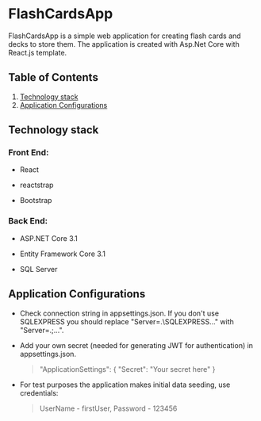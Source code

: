 # FlashCardsApp

FlashCardsApp is a simple web application for creating flash cards and decks to store them. The application is created with Asp.Net Core with React.js template. 

## Table of Contents
1. [Technology stack](https://github.com/miraDask/FlashCardsApp#technology-stack)
2. [Application Configurations](https://github.com/miraDask/FlashCardsApp#application-configurations)


## Technology stack

### Front End:

- React

- reactstrap

- Bootstrap


### Back End:

- ASP.NET Core 3.1

- Entity Framework Core 3.1

- SQL Server


## Application Configurations

- Check connection string in appsettings.json.
   If you don't use SQLEXPRESS you should replace "Server=.\\SQLEXPRESS..." with "Server=.;...".

- Add your own secret (needed for generating JWT for authentication) in appsettings.json. 
	>"ApplicationSettings": {
    >"Secret": "Your secret here"
    >}

- For test purposes the application makes initial data seeding, use credentials:
	>UserName - firstUser, Password - 123456
